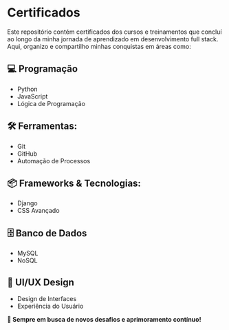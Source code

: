 # Certificados

Este repositório contém certificados dos cursos e treinamentos que concluí ao longo da minha jornada de aprendizado em desenvolvimento full stack. Aqui, organizo e compartilho minhas conquistas em áreas como:


## 💻 Programação

- Python
- JavaScript
- Lógica de Programação

## 🛠️ Ferramentas: 

- Git
- GitHub
- Automação de Processos

## 📦 Frameworks & Tecnologias: 

- Django 
- CSS Avançado

## 🗄️ Banco de Dados  
- MySQL  
- NoSQL  

## 🎨 UI/UX Design  
- Design de Interfaces  
- Experiência do Usuário 

**🚀 Sempre em busca de novos desafios e aprimoramento contínuo!**
